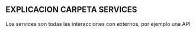 ## EXPLICACION CARPETA SERVICES
Los services son todas las interacciones con externos, por ejemplo una API